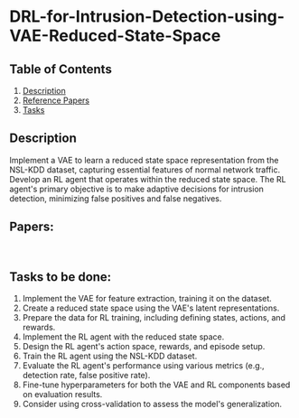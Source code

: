 # DRL-for-Intrusion-Detection-using-VAE-Reduced-State-Space

## Table of Contents
1. [Description](#desc)
2. [Reference Papers](#papers)
3. [Tasks](#tasks)

<a name="desc"></a>
## Description
 Implement a VAE to learn a reduced state space representation from the NSL-KDD dataset, capturing essential features of normal network traffic.  Develop an RL agent that operates within the reduced state space. The RL agent's primary objective is to make adaptive decisions for intrusion detection, minimizing false positives and false negatives.
</br>

<a name="papers"></a>
## Papers:
 
</br>

<a name="tasks"></a>
## Tasks to be done:
1. Implement the VAE for feature extraction, training it on the dataset.
2. Create a reduced state space using the VAE's latent representations.
3. Prepare the data for RL training, including defining states, actions, and rewards.
4. Implement the RL agent with the reduced state space.
5. Design the RL agent's action space, rewards, and episode setup.
6. Train the RL agent using the NSL-KDD dataset.
7. Evaluate the RL agent's performance using various metrics (e.g., detection rate, false positive rate).
8. Fine-tune hyperparameters for both the VAE and RL components based on evaluation results.
9. Consider using cross-validation to assess the model's generalization.


